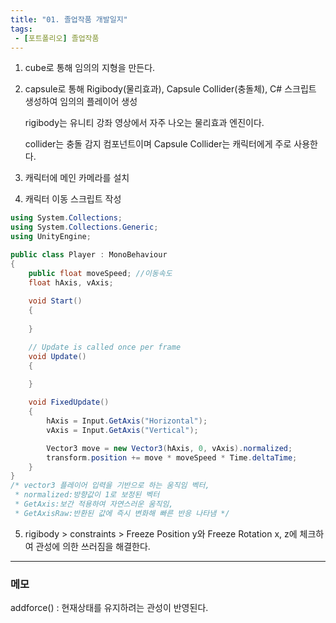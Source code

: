```yaml
---
title: "01. 졸업작품 개발일지"
tags:
 - [포트폴리오] 졸업작품
---
```


1. cube로 통해 임의의 지형을 만든다.
2. capsule로 통해 Rigibody(물리효과), Capsule Collider(충돌체), C# 스크립트 생성하여 임의의 플레이어 생성

   rigibody는 유니티 강좌 영상에서 자주 나오는 물리효과 엔진이다.

   collider는 충돌 감지 컴포넌트이며 Capsule Collider는 캐릭터에게 주로 사용한다.
3. 캐릭터에 메인 카메라를 설치
4. 캐릭터 이동 스크립트 작성

```C#
using System.Collections;
using System.Collections.Generic;
using UnityEngine;

public class Player : MonoBehaviour
{
    public float moveSpeed; //이동속도
    float hAxis, vAxis;
   
    void Start()
    {
        
    }

    // Update is called once per frame
    void Update()
    {
        
    }

    void FixedUpdate()
    {
        hAxis = Input.GetAxis("Horizontal");
        vAxis = Input.GetAxis("Vertical");

        Vector3 move = new Vector3(hAxis, 0, vAxis).normalized;
        transform.position += move * moveSpeed * Time.deltaTime;
    }
}
/* vector3 플레이어 입력을 기반으로 하는 움직임 벡터, 
 * normalized:방향값이 1로 보정된 벡터
 * GetAxis:보간 적용하여 자연스러운 움직임, 
 * GetAxisRaw:반환된 값에 즉시 변화해 빠른 반응 나타냄 */

```
5. rigibody > constraints > Freeze Position y와 Freeze Rotation x, z에 체크하여 관성에 의한 쓰러짐을 해결한다.

***

### 메모

addforce() : 현재상태를 유지하려는 관성이 반영된다.
